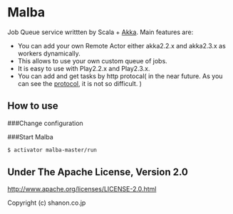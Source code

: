 Malba
=====
Job Queue service writtten by Scala + [Akka](http://akka.io/). 
Main features are:
* You can add your own Remote Actor either akka2.2.x and akka2.3.x as workers dynamically.
* This allows to use your own custom queue of jobs.
* It is easy to use with Play2.2.x and Play2.3.x.
* You can add and get tasks by http protocal( in the near future. As you can see the [protocol](Malba-protocol/src/main/scala/jp/co/shanon/malba/worker/MalbaProtcol.scala), it is not so difficult. )  


How to use 
--------------------
###Change configuration

###Start Malba
```sh
$ activator malba-master/run
```

## Under The Apache License, Version 2.0
http://www.apache.org/licenses/LICENSE-2.0.html

Copyright (c) shanon.co.jp
